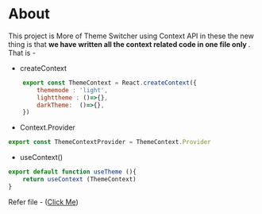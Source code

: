 # About
This project is More of Theme Switcher using Context API in these the new thing is that <b>we have written all the context related code in one file only </b>.
That is - 
- createContext

```javascript
    export const ThemeContext = React.createContext({
        thememode : 'light',
        lighttheme : ()=>{},
        darkTheme:  ()=>{},
    })
```
- Context.Provider
```javascript
export const ThemeContextProvider = ThemeContext.Provider   
```
- useContext()
```javascript
export default function useTheme (){
    return useContext (ThemeContext)
}
```
Refer file - ([Click Me](https://github.com/varunbehere/React-JS/blob/main/Project06-MoreOnContext/src/Context/Theme.js))